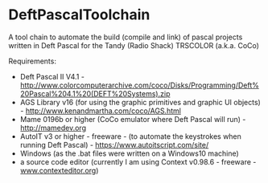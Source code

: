 # DeftPascalToolchain

A tool chain to automate the build (compile and link) of pascal projects written in Deft Pascal for the Tandy (Radio Shack) TRSCOLOR (a.k.a. CoCo)

Requirements:

- Deft Pascal II V4.1 - http://www.colorcomputerarchive.com/coco/Disks/Programming/Deft%20Pascal%204.1%20(DEFT%20Systems).zip
- AGS Library v16 (for using the graphic primitives and graphic UI objects) - http://www.kenandmartha.com/coco/AGS.html
- Mame 0196b or higher (CoCo emulator where Deft Pascal will run) - http://mamedev.org
- AutoIT v3 or higher - freeware - (to automate the keystrokes when running Deft Pascal) - https://www.autoitscript.com/site/
- Windows (as the .bat files were written on a Windows10 machine) 
- a source code editor (currently I am using Context v0.98.6 - freeware - www.contexteditor.org)
